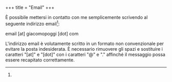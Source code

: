+++
title = "Email"
+++

È possibile mettersi in contatto con me semplicemente scrivendo al seguente indirizzo email[^prova]:

email [at] giacomopoggi [dot] com

[^prova]:
L'indirizzo email è volutamente scritto in un formato non convenzionale per evitare la posta indesiderata. È necessario rimuovere gli spazi e sostituire i caratteri "[at]" e "[dot]" con i caratteri "@" e "." affinché il messaggio possa essere recapitato correttamente.